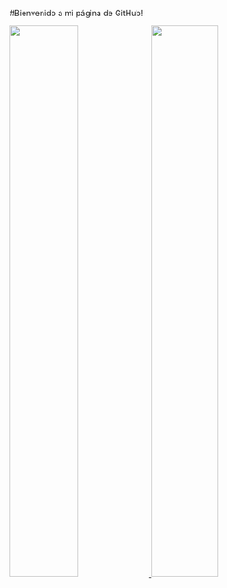 #Bienvenido a mi página de GitHub! 
<div width="100%">
  <a href="https://github.com/Alexuva" width="100%" style="display: inline_block">
    <img height="50%" width="49%" src="https://github-readme-stats.vercel.app/api?username=eladioltb&show_icons=true&theme=material-palenight&include_all_commits=true&count_private=true"/>
    <img height="50%" width="48.5%" src="https://github-readme-stats.vercel.app/api/top-langs/?username=eladioltb&layout=compact&langs_count=4&theme=material-palenight"/>
  </a>
</div>
